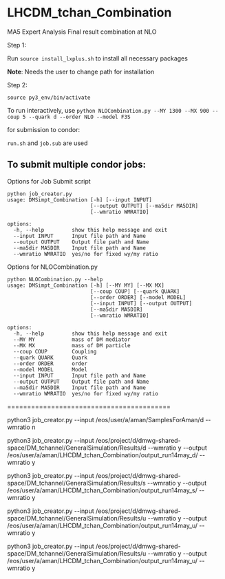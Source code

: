 # LHCDM_tchan_Combination
MA5 Expert Analysis Final result combination at NLO 

Step 1: 

Run `source install_lxplus.sh` to install all necessary packages

**Note**: Needs the user to change path for installation

Step 2: 

`source py3_env/bin/activate`


To run interactively, use `python NLOCombination.py --MY 1300 --MX 900 --coup 5 --quark d --order NLO --model F3S`

for submission to condor:

`run.sh` and `job.sub` are used

## To submit multiple condor jobs: 

Options for Job Submit script

```code
python job_creator.py
usage: DMSimpt_Combination [-h] [--input INPUT]
                           [--output OUTPUT] [--ma5dir MA5DIR]
                           [--wmratio WMRATIO]

options:
  -h, --help         show this help message and exit
  --input INPUT      Input file path and Name
  --output OUTPUT    Output file path and Name
  --ma5dir MA5DIR    Input file path and Name
  --wmratio WMRATIO  yes/no for fixed wy/my ratio
``` 


Options for NLOCombination.py

```code
python NLOCombination.py --help
usage: DMSimpt_Combination [-h] [--MY MY] [--MX MX]
                           [--coup COUP] [--quark QUARK]
                           [--order ORDER] [--model MODEL]
                           [--input INPUT] [--output OUTPUT]
                           [--ma5dir MA5DIR]
                           [--wmratio WMRATIO]

options:
  -h, --help         show this help message and exit
  --MY MY            mass of DM mediator
  --MX MX            mass of DM particle
  --coup COUP        Coupling
  --quark QUARK      Quark
  --order ORDER      order
  --model MODEL      Model
  --input INPUT      Input file path and Name
  --output OUTPUT    Output file path and Name
  --ma5dir MA5DIR    Input file path and Name
  --wmratio WMRATIO  yes/no for fixed wy/my ratio
```



=========================================

python3 job_creator.py --input /eos/user/a/aman/SamplesForAman/d --wmratio n

python3 job_creator.py --input /eos/project/d/dmwg-shared-space/DM_tchannel/GeneralSimulation/Results/d --wmratio y --output /eos/user/a/aman/LHCDM_tchan_Combination/output_run14may_d/ --wmratio y

python3 job_creator.py --input /eos/project/d/dmwg-shared-space/DM_tchannel/GeneralSimulation/Results/s --wmratio y --output /eos/user/a/aman/LHCDM_tchan_Combination/output_run14may_s/ --wmratio y

python3 job_creator.py --input /eos/project/d/dmwg-shared-space/DM_tchannel/GeneralSimulation/Results/u --wmratio y --output /eos/user/a/aman/LHCDM_tchan_Combination/output_run14may_u/ --wmratio y

python3 job_creator.py --input /eos/project/d/dmwg-shared-space/DM_tchannel/GeneralSimulation/Results/u --wmratio y --output /eos/user/a/aman/LHCDM_tchan_Combination/output_run14may_u/ --wmratio y


